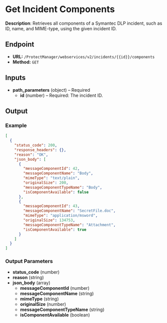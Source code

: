 # Get Incident Components

**Description**: Retrieves all components of a Symantec DLP incident, such as ID, name, and MIME-type, using the given incident ID.

## Endpoint

- **URL:** `/ProtectManager/webservices/v2/incidents/{{id}}/components`
- **Method:** `GET`
## Inputs

- **path_parameters** (object) – Required
  - **id** (number) – Required: The incident ID.
## Output

### Example

```json
[
  {
    "status_code": 200,
    "response_headers": {},
    "reason": "OK",
    "json_body": [
      {
        "messageComponentId": 42,
        "messageComponentName": "Body",
        "mimeType": "text/plain",
        "originalSize": 200,
        "messageComponentTypeName": "Body",
        "isComponentAvailable": false
      },
      {
        "messageComponentId": 43,
        "messageComponentName": "SecretFile.doc",
        "mimeType": "application/msword",
        "originalSize": 134753,
        "messageComponentTypeName": "Attachment",
        "isComponentAvailable": true
      }
    ]
  }
]
```
### Output Parameters

- **status_code** (number)
- **reason** (string)
- **json_body** (array)
  - **messageComponentId** (number)
  - **messageComponentName** (string)
  - **mimeType** (string)
  - **originalSize** (number)
  - **messageComponentTypeName** (string)
  - **isComponentAvailable** (boolean)